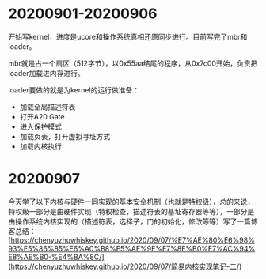 # 20200901-20200906

开始写kernel，进度是ucore和操作系统真相还原同步进行。目前写完了mbr和loader。

mbr就是占一个扇区（512字节），以0x55aa结尾的程序，从0x7c00开始，负责把loader加载进内存进行。

loader要做的就是为kernel的运行做准备：

- 加载全局描述符表
- 打开A20 Gate
- 进入保护模式
- 加载页表，打开虚拟寻址方式
- 加载内核执行

# 20200907

今天学了以下内核与硬件一同实现的基本安全机制（也就是特权级），总的来说，特权级一部分是由硬件实现（特权检查，描述符表的基址寄存器等等），一部分是由操作系统内核实现的（描述符表，选择子，门的初始化，修改等等）写了一篇博客总结： [https://chenyuzhuwhiskey.github.io/2020/09/07/%E7%AE%80%E6%98%93%E5%86%85%E6%A0%B8%E5%AE%9E%E7%8E%B0%E7%AC%94%E8%AE%B0-%E4%BA%8C/](https://chenyuzhuwhiskey.github.io/2020/09/07/简易内核实现笔记-二/) 